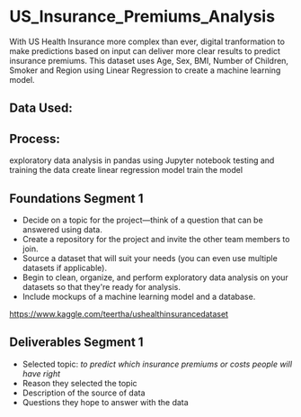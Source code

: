 # US_Insurance_Premiums_Analysis
With US Health Insurance more complex than ever, digital tranformation to make predictions based on input can deliver more clear results to predict insurance premiums. This dataset uses Age, Sex, BMI, Number of Children, Smoker and Region using Linear Regression to create a machine learning model. 

## Data Used:


## Process:
exploratory data analysis in pandas using Jupyter notebook
testing and training the data
create linear regression model
train the model 


## Foundations Segment 1
- Decide on a topic for the project—think of a question that can be answered using data.
- Create a repository for the project and invite the other team members to join.
- Source a dataset that will suit your needs (you can even use multiple datasets if applicable).
- Begin to clean, organize, and perform exploratory data analysis on your datasets so that they're ready for analysis.
- Include mockups of a machine learning model and a database.

https://www.kaggle.com/teertha/ushealthinsurancedataset

## Deliverables Segment 1
- Selected topic: _to predict which insurance premiums or costs people will have right_
- Reason they selected the topic
- Description of the source of data
- Questions they hope to answer with the data
